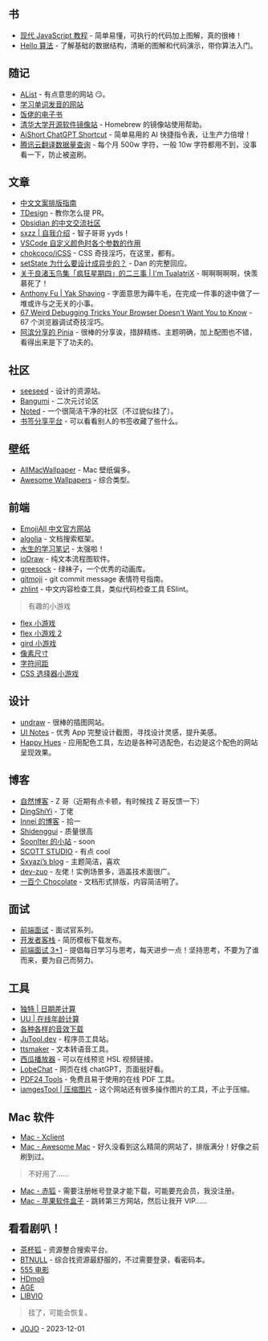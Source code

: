 ## 书

- [现代 JavaScript 教程](https://zh.javascript.info/) - 简单易懂，可执行的代码加上图解，真的很棒！
- [Hello 算法](https://www.hello-algo.com/) - 了解基础的数据结构，清晰的图解和代码演示，带你算法入门。

## 随记

- [AList](https://drive.oevery.me/) - 有点意思的网站 😏。
- [学习单词发音的网站](https://zh.forvo.com)
- [饭佬的电子书](https://github.com/Simon-He95/awesome-collections/tree/main/book)
- [清华大学开源软件镜像站](https://mirrors.tuna.tsinghua.edu.cn/help/homebrew/) - Homebrew 的镜像站使用帮助。
- [AiShort ChatGPT Shortcut](https://www.aishort.top) - 简单易用的 AI 快捷指令表，让生产力倍增！
- [腾讯云翻译数据量查询](https://console.cloud.tencent.com/tmt) - 每个月 500w 字符，一般 10w 字符都用不到，没事看一下，防止被盗刷。

## 文章

- [中文文案排版指南](https://github.com/sparanoid/chinese-copywriting-guidelines)
- [TDesign](https://tdesign.tencent.com/about/contributing) - 教你怎么提 PR。
- [Obsidian 的中文交流社区](https://forum-zh.obsidian.md)
- [sxzz | 自我介绍](https://gist.github.com/sxzz/2ffb940cbc472e4e7a3ef9479a170e6f) - 智子哥哥 yyds！
- [VSCode 自定义颜色时各个参数的作用](https://blog.csdn.net/qq_35333978/article/details/121876103)
- [chokcoco/iCSS](https://github.com/chokcoco/iCSS) - CSS 奇技淫巧，在这里，都有。
- [setState 为什么要设计成异步的？](https://github.com/facebook/react/issues/11527#issuecomment-360199710) - Dan 的完整回应。
- [关于良渚玉鸟集「疯狂星期四」的二三事 | I'm TualatriX](https://imtx.me/blog/birland-crazy-thursday/) - 啊啊啊啊啊，快羡慕死了！
- [Anthony Fu | Yak Shaving](https://antfu.me/posts/about-yak-shaving-zh) - 字面意思为薅牛毛，在完成一件事的途中做了一堆或许与之无关的小事。
- [67 Weird Debugging Tricks Your Browser Doesn't Want You to Know](https://alan.norbauer.com/articles/browser-debugging-tricks) - 67 个浏览器调试奇技淫巧。
- [阿滨分享的 Pinia](https://tourmaline-lawyer-574.notion.site/Pinia-9c5d49fd3e08479b88bf3272321b3011) - 很棒的分享诶，措辞精练、主题明确，加上配图也不错，看得出来是下了功夫的。

## 社区

- [seeseed](https://www.seeseed.com/) - 设计的资源站。
- [Bangumi](http://bangumi.tv/) - 二次元讨论区
- [Noted](https://n.td/) - 一个很简洁干净的社区（不过貌似挂了）。
- [书签分享平台](https://roam.mixcm.com) - 可以看看别人的书签收藏了些什么。

## 壁纸

- [AllMacWallpaper](https://www.allmacwallpaper.com) - Mac 壁纸偏多。
- [Awesome Wallpapers](https://wallhaven.cc) - 综合类型。

## 前端

- [EmojiAll 中文官方网站](https://www.emojiall.com/zh-hans)
- [algolia](https://www.algolia.com/doc/) - 文档搜索框架。
- [水生的学习笔记](https://github.com/galaxy-s10/study-books) - 太强啦！
- [ioDraw](https://www.iodraw.com/textflow#/) - 纯文本流程图软件。
- [greesock](https://greensock.com) - 绿袜子，一个优秀的动画库。
- [gitmoji](https://gitmoji.dev/) - git commit message 表情符号指南。
- [zhlint](https://jinjiang.dev/zhlint/) - 中文内容检查工具，类似代码检查工具 ESlint。

> 有趣的小游戏

- [flex 小游戏](https://flexboxfroggy.com)
- [flex 小游戏 2](http://www.flexboxdefense.com)
- [gird 小游戏](https://cssgridgarden.com)
- [像素尺寸](https://pixact.ly)
- [字符间距](https://type.method.ac)
- [CSS 选择器小游戏](http://cssdiner.com)

## 设计

- [undraw](https://undraw.co/illustrations) - 很棒的插图网站。
- [UI Notes](https://uinotes.com) - 优秀 App 完整设计截图，寻找设计灵感，提升美感。
- [Happy Hues](https://www.happyhues.co/palettes/17) - 应用配色工具，左边是各种可选配色，右边是这个配色的网站呈现效果。

## 博客

- [自然博客](https://www.hsslive.cn/) - Z 哥（近期有点卡顿，有时候找 Z 哥反馈一下）
- [DingShiYi](https://a.dingshiyi.top/) - 丁佬
- [Innei 的博客](https://innei.in/) - 拾一
- [Shidenggui](https://shidenggui.com/) - 质量很高
- [SoonIter 的小站](https://sooniter.site/) - soon
- [SCOTT STUDIO](https://blog.scott-studio.cn/) - 有点 cool
- [Sxyazi’s blog](https://sxyz.blog/) - 主题简洁，喜欢
- [dev-zuo](http://f.zuo11.com/) - 左佬！实例场景多，涵盖技术面很广。
- [一百个 Chocolate](https://chodocs.cn) - 文档形式排版，内容简洁明了。

## 面试

- [前端面试](https://vue3js.cn/interview/) - 面试官系列。
- [开发者客栈](https://www.developers.pub/resume) - 简历模板下载发布。
- [前端面试 3+1](http://www.h-camel.com/index.html) - 提倡每日学习与思考，每天进步一点！坚持思考，不要为了谁而来，要为自己而努力。

## 工具

- [独特 | 日期差计算](https://www.dute.org/date-diff?ref=search)
- [UU | 在线年龄计算](https://uutool.cn/birth/)
- [各种各样的音效下载](https://taira-komori.jpn.org/daily01cn.html)
- [JuTool.dev](https://jutool.dev/) - 程序员工具站。
- [ttsmaker](https://ttsmaker.com/zh-cn) - 文本转语音工具。
- [西瓜播放器](https://v2.h5player.bytedance.com/generate/) - 可以在线预览 HSL 视频链接。
- [LobeChat](https://chatgpt.htcube.top/) - 网页在线 chatGPT，页面挺好看。
- [PDF24 Tools](https://tools.pdf24.org/zh/) - 免费且易于使用的在线 PDF 工具。
- [iamgesTool | 压缩图片](https://imagestool.com/zh_CN/compress-images) - 这个网站还有很多操作图片的工具，不止于压缩。

## Mac 软件

- [Mac - Xclient](https://xclient.info/)
- [Mac - Awesome Mac](https://wangchujiang.com/awesome-mac/README-zh.html) - 好久没看到这么精简的网站了，排版满分！好像之前刷到过。

> 不好用了……

- [Mac - 赤狐](https://www.foxmac.com/) - 需要注册帐号登录才能下载，可能要充会员，我没注册。
- [Mac - 苹果软件盒子](https://www.macappbox.com/) - 跳转第三方网站，然后让我开 VIP……

## 看看剧叭！

- [茶杯狐](https://cupfox.app/) - 资源整合搜索平台。
- [BTNULL](https://www.btnull.org/) - 综合找资源最舒服的，不过需要登录，看密码本。
- [555 电影](https://zhenfanjixie.com/)
- [HDmoli](https://www.hdmoli.pro/)
- [AGE](https://www.agedm.tv/)
- [LIBVIO](https://www.libvio.me/)

> 挂了，可能会恢复。

- [JOJO](https://app.syrme.top/) - 2023-12-01

